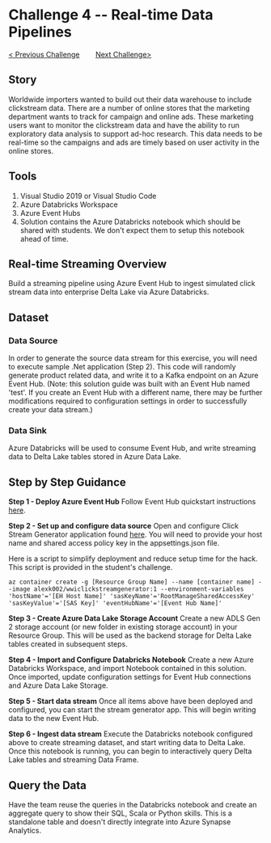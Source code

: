# Challenge 4 --  Real-time Data Pipelines

[< Previous Challenge](../Challenge3/Readme.md)&nbsp;&nbsp;&nbsp;&nbsp;&nbsp;&nbsp;&nbsp;&nbsp;[Next Challenge>](../Challenge5/README.md)

## Story
Worldwide importers wanted to build out their data warehouse to include clickstream data.  There are a number of online stores that the marketing department wants to track for campaign and online ads.  These marketing users want to monitor the clickstream data and have the ability to run exploratory data analysis to support ad-hoc research.  This data needs to be real-time so the campaigns and ads are timely based on user activity in the online stores.

## Tools
1. Visual Studio 2019 or Visual Studio Code
1. Azure Databricks Workspace
1. Azure Event Hubs
1. Solution contains the Azure Databricks notebook which should be shared with students.  We don't expect them to setup this notebook ahead of time.

## Real-time Streaming Overview
Build a streaming pipeline using Azure Event Hub to ingest simulated click stream data into enterprise Delta Lake via Azure Databricks.

## Dataset

### Data Source
In order to generate the source data stream for this exercise, you will need to execute sample .Net application (Step 2).  This code will randomly generate product related data, and write it to a Kafka endpoint on an Azure Event Hub.
(Note: this solution guide was built with an Event Hub named 'test'.  If you create an Event Hub with a different name, there may be further modifications required to configuration settings in order to successfully create your data stream.)

### Data Sink 
Azure Databricks will be used to consume Event Hub, and write streaming data to Delta Lake tables stored in Azure Data Lake.

## Step by Step Guidance

**Step 1 - Deploy Azure Event Hub**
Follow Event Hub quickstart instructions [here](https://docs.microsoft.com/en-us/azure/event-hubs/event-hubs-create).

**Step 2 - Set up and configure data source**
Open and configure Click Stream Generator application found [here](https://github.com/alexkarasek/ClickStreamGenerator).  You will need to provide your host name and shared access policy key in the appsettings.json file.  

Here is a script to simplify deployment and reduce setup time for the hack.  This script is provided in the student's challenge.  

``` az container create -g [Resource Group Name] --name [container name] --image alexk002/wwiclickstreamgenerator:1 --environment-variables 'hostName'='[EH Host Name]' 'sasKeyName'='RootManageSharedAccessKey' 'sasKeyValue'='[SAS Key]' 'eventHubName'='[Event Hub Name]' ```

**Step 3 - Create Azure Data Lake Storage Account**
Create a new ADLS Gen 2 storage account (or new folder in existing storage account) in your Resource Group.  This will be used as the backend storage for Delta Lake tables created in subsequent steps.

**Step 4 - Import and Configure Databricks Notebook**
Create a new Azure Databricks Workspace, and import Notebook contained in this solution.  Once imported, update configuration settings for Event Hub connections and Azure Data Lake Storage.

**Step 5 - Start data stream**
Once all items above have been deployed and configured, you can start the stream generator app.  This will begin writing data to the new Event Hub.

**Step 6 - Ingest data stream**
Execute the Databricks notebook configured above to create streaming dataset, and start writing data to Delta Lake.  Once this notebook is running, you can begin to interactively query Delta Lake tables and streaming Data Frame.

## Query the Data
Have the team reuse the queries in the Databricks notebook and create an aggregate query to show their SQL, Scala or Python skills.  This is a standalone table and doesn't directly integrate into Azure Synapse Analytics.
